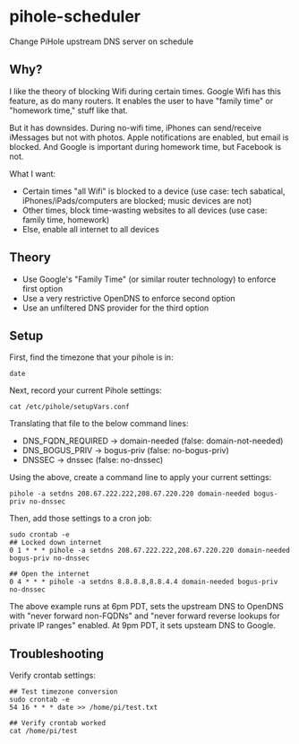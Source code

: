 # pihole-scheduler
Change PiHole upstream DNS server on schedule

## Why?
I like the theory of blocking Wifi during certain times. Google Wifi has this feature, as do many routers. It enables the user to have "family time" or "homework time," stuff like that.

But it has downsides. During no-wifi time, iPhones can send/receive iMessages but not with photos. Apple notifications are enabled, but email is blocked. And Google is important during homework time, but Facebook is not.

What I want:

* Certain times "all Wifi" is blocked to a device (use case: tech sabatical, iPhones/iPads/computers are blocked; music devices are not)
* Other times, block time-wasting websites to all devices (use case: family time, homework)
* Else, enable all internet to all devices

## Theory

* Use Google's "Family Time" (or similar router technology) to enforce first option
* Use a very restrictive OpenDNS to enforce second option
* Use an unfiltered DNS provider for the third option

## Setup
First, find the timezone that your pihole is in:
```
date
```

Next, record your current Pihole settings:
```
cat /etc/pihole/setupVars.conf
```

Translating that file to the below command lines:

* DNS_FQDN_REQUIRED -> domain-needed (false: domain-not-needed)
* DNS_BOGUS_PRIV -> bogus-priv (false: no-bogus-priv)
* DNSSEC -> dnssec (false: no-dnssec)

Using the above, create a command line to apply your current settings:
```
pihole -a setdns 208.67.222.222,208.67.220.220 domain-needed bogus-priv no-dnssec
```

Then, add those settings to a cron job:
```
sudo crontab -e
## Locked down internet
0 1 * * * pihole -a setdns 208.67.222.222,208.67.220.220 domain-needed bogus-priv no-dnssec

## Open the internet
0 4 * * * pihole -a setdns 8.8.8.8,8.8.4.4 domain-needed bogus-priv no-dnssec
```

The above example runs at 6pm PDT, sets the upstream DNS to OpenDNS with "never forward non-FQDNs" and "never forward reverse lookups for private IP ranges" enabled. At 9pm PDT, it sets upsteam DNS to Google.


## Troubleshooting
Verify crontab settings:
```
## Test timezone conversion
sudo crontab -e
54 16 * * * date >> /home/pi/test.txt

## Verify crontab worked
cat /home/pi/test
```
